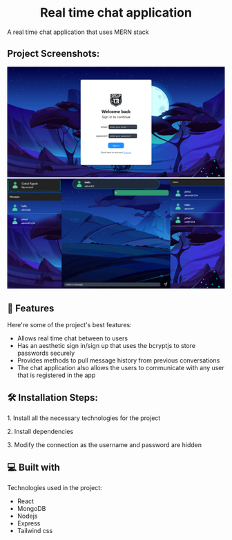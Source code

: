 <h1 align="center" id="title">Real time chat application</h1>

<p id="description">A real time chat application that uses MERN stack</p>

<h2>Project Screenshots:</h2>

<img src="/client/src/assets/login-page.png" alt="project-screenshot">
</br>
<img src="/client/src/assets/dashboard--page.png" alt="project-screenshot">

  
  
<h2>🧐 Features</h2>

Here're some of the project's best features:

*   Allows real time chat between to users
*   Has an aesthetic sign in/sign up that uses the bcryptjs to store passwords securely
*   Provides methods to pull message history from previous conversations
*   The chat application also allows the users to communicate with any user that is registered in the app

<h2>🛠️ Installation Steps:</h2>

<p>1. Install all the necessary technologies for the project</p>

<p>2. Install dependencies</p>

<p>3. Modify the connection as the username and password are hidden</p>

  
  
<h2>💻 Built with</h2>

Technologies used in the project:

*   React
*   MongoDB
*   Nodejs
*   Express
*   Tailwind css
